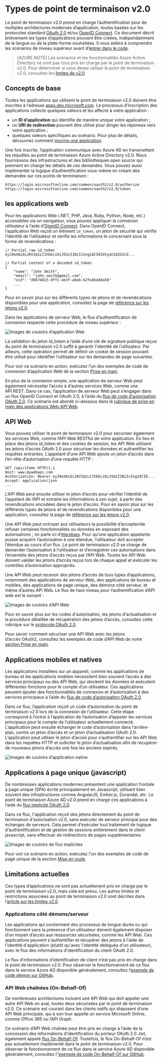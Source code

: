 <properties
	pageTitle="Types du point de terminaison v2.0 | Microsoft Azure"
	description="Les types d’applications et de scénarios pris en charge par le point de terminaison v2.0 Azure AD."
	services="active-directory"
	documentationCenter=""
	authors="dstrockis"
	manager="mbaldwin"
	editor=""/>

<tags
	ms.service="active-directory"
	ms.workload="identity"
	ms.tgt_pltfrm="na"
	ms.devlang="na"
	ms.topic="article"
	ms.date="09/16/2016"
	ms.author="dastrock"/>

# Types de point de terminaison v2.0
Le point de terminaison v2.0 prend en charge l’authentification pour de multiples architectures modernes d’application, toutes basées sur les protocoles standard [OAuth 2.0](active-directory-v2-protocols.md#oauth2-authorization-code-flow) et/ou [OpenID Connect](active-directory-v2-protocols.md#openid-connect-sign-in-flow). Ce document décrit brièvement les types d’applications pouvant être créées, indépendamment de la langue ou de la plate-forme souhaitées. Il vous aidera à comprendre les scénarios de niveau supérieur avant d’[entrer dans le code](active-directory-appmodel-v2-overview.md#getting-started).

> [AZURE.NOTE]
	Les scénarios et les fonctionnalités Azure Active Directory ne sont pas tous pris en charge par le point de terminaison v2.0. Pour déterminer si vous devez utiliser le point de terminaison v2.0, consultez les [limites de v2.0](active-directory-v2-limitations.md).

## Concepts de base
Toutes les applications qui utilisent le point de terminaison v2.0 doivent être inscrites à l’adresse [apps.dev.microsoft.com](https://apps.dev.microsoft.com). Le processus d’inscription des applications collecte quelques valeurs et les affecte à votre application :

- un **ID d’application** qui identifie de manière unique votre application ;
- un **URI de redirection** pouvant être utilisé pour diriger les réponses vers votre application ;
- quelques valeurs spécifiques au scénario. Pour plus de détails, découvrez comment [inscrire une application](active-directory-v2-app-registration.md).

Une fois inscrite, l’application communique avec Azure AD en transmettant les requêtes au point de terminaison Azure Active Directory v2.0. Nous fournissons des infrastructures et des bibliothèques open source qui prennent en charge les détails de ces demandes. Vous pouvez aussi implémenter la logique d’authentification vous-même en créant des demandes sur ces points de terminaison :

```
https://login.microsoftonline.com/common/oauth2/v2.0/authorize
https://login.microsoftonline.com/common/oauth2/v2.0/token
```
<!-- TODO: Need a page for libraries to link to -->

## les applications web
Pour les applications Web (.NET, PHP, Java, Ruby, Python, Node, etc.) accessibles via un navigateur, vous pouvez appliquer la connexion utilisateur à l’aide d’[OpenID Connect](active-directory-v2-protocols.md#openid-connect-sign-in-flow). Dans OpenID Connect, l’application Web reçoit un élément `id_token`, un jeton de sécurité qui vérifie l’identité de l’utilisateur et vérifie les informations le concernant sous la forme de revendications :

```
// Partial raw id_token
eyJ0eXAiOiJKV1QiLCJhbGciOiJSUzI1NiIsIng1dCI6ImtyaU1QZG1Cd...

// Partial content of a decoded id_token
{
	"name": "John Smith",
	"email": "john.smith@gmail.com",
	"oid": "d9674823-dffc-4e3f-a6eb-62fe4bd48a58"
	...
}
```

Pour en savoir plus sur les différents types de jetons et de revendications disponibles pour une application, consultez la page de [référence sur les jetons v2.0](active-directory-v2-tokens.md).

Dans les applications de serveur Web, le flux d’authentification de connexion respecte cette procédure de niveau supérieur :

![Images de couloirs d’application Web](../media/active-directory-v2-flows/convergence_scenarios_webapp.png)

La validation du jeton id\_token à l’aide d’une clé de signature publique reçue du point de terminaison v2.0 suffit à garantir l’identité de l’utilisateur. Par ailleurs, cette opération permet de définir un cookie de session pouvant être utilisé pour identifier l’utilisateur sur les demandes de page suivantes.

Pour voir ce scénario en action, exécutez l’un des exemples de code de connexion d’application Web de la section [Prise en main](active-directory-appmodel-v2-overview.md#getting-started).

En plus de la connexion simple, une application de serveur Web peut également nécessiter l’accès à d’autres services Web, comme une API REST. Dans ce cas, l’application de serveur Web peut s’engager dans un flux OpenID Connect et OAuth 2.0, à l’aide du [flux de code d’autorisation OAuth 2.0](active-directory-v2-protocols.md#oauth2-authorization-code-flow). Ce scénario est abordé ci-dessous dans la [rubrique de prise en main des applications Web-API Web](active-directory-v2-devquickstarts-webapp-webapi-dotnet.md).

## API Web
Vous pouvez utiliser le point de terminaison v2.0 pour sécuriser également les services Web, comme l’API Web RESTful de votre application. En lieu et place des jetons id\_token et des cookies de session, les API Web utilisent les jetons d’accès OAuth 2.0 pour sécuriser les données et authentifier les requêtes entrantes. L’appelant d’une API Web ajoute un jeton d’accès dans l’en-tête d’autorisation d’une requête HTTP :

```
GET /api/items HTTP/1.1
Host: www.mywebapi.com
Authorization: Bearer eyJ0eXAiOiJKV1QiLCJhbGciOiJSUzI1NiIsIng1dCI6...
Accept: application/json
...
```

L’API Web peut ensuite utiliser le jeton d’accès pour vérifier l’identité de l’appelant de l’API et extraire les informations à son sujet, à partir des revendications encodées dans le jeton d’accès. Pour en savoir plus sur les différents types de jetons et de revendications disponibles pour une application, consultez la page de [référence sur les jetons v2.0](active-directory-v2-tokens.md).

Une API Web peut octroyer aux utilisateurs la possibilité d’accepter/de refuser certaines fonctionnalités ou données en exposant des autorisations ; on parle ici d’[étendues](active-directory-v2-scopes.md). Pour qu’une application appelante puisse acquérir l’autorisation à une étendue, l’utilisateur doit accepter l’étendue au cours d’un flux. Le point de terminaison v2.0 se charge de demander l’autorisation à l’utilisateur et d’enregistrer ces autorisations dans l’ensemble des jetons d’accès reçus par l’API Web. Toutes les API Web doivent valider les jetons d’accès reçus lors de chaque appel et exécuter les contrôles d’autorisation appropriés.

Une API Web peut recevoir des jetons d’accès de tous types d’applications, notamment des applications de serveur Web, des applications de bureau et mobiles, des applications de page unique, des démons côté serveur, et même d’autres API Web. Le flux de haut niveau pour l’authentification d’API web est le suivant :

![Images de couloirs d’API Web](../media/active-directory-v2-flows/convergence_scenarios_webapi.png)

Pour en savoir plus sur les codes d'autorisation, les jetons d'actualisation et la procédure détaillée de récupération des jetons d’accès, consultez cette rubrique sur le [protocole OAuth 2.0](active-directory-v2-protocols-oauth-code.md).

Pour savoir comment sécuriser une API Web avec les jetons d’accès OAuth2, consultez les exemples de code d’API Web de notre [section Prise en main](active-directory-appmodel-v2-overview.md#getting-started).


## Applications mobiles et natives
Les applications installées sur un appareil, comme les applications de bureau et les applications mobiles nécessitent bien souvent l’accès à des services principaux ou des API Web, qui stockent les données et exécutent différentes fonctions pour le compte d’un utilisateur. Ces applications peuvent ajouter des fonctionnalités de connexion et d’autorisation à des services principaux à l’aide du [flux de code d’autorisation OAuth 2.0](active-directory-v2-protocols-oauth-code.md).

Dans ce flux, l’application reçoit un code d’autorisation du point de terminaison v2.0 lors de la connexion de l’utilisateur. Cette étape correspond à l’octroi à l’application de l’autorisation d’appeler les services principaux pour le compte de l’utilisateur actuellement connecté. L’application peut ensuite échanger le code d’autorisation dans l’arrière-plan, contre un jeton d’accès et un jeton d’actualisation OAuth 2.0. L’application peut utiliser le jeton d’accès pour s’authentifier sur les API Web dans les requêtes HTTP et solliciter le jeton d’actualisation afin de récupérer de nouveaux jetons d’accès une fois les anciens expirés.

![Images de couloirs d’application native](../media/active-directory-v2-flows/convergence_scenarios_native.png)

## Applications à page unique (javascript)
De nombreuses applications modernes présentent une application frontale à page unique (SPA) écrite principalement en Javascript, utilisant bien souvent des infrastructures comme AngularJS, Ember.js, Durandal, etc. Le point de terminaison Azure AD v2.0 prend en charge ces applications à l’aide du [flux implicite OAuth 2.0](active-directory-v2-protocols-implicit.md).

Dans ce flux, l'application reçoit des jetons directement du point de terminaison d'autorisation v2.0, sans exécuter de serveur principal pour des échanges de serveurs. Cela permet d'exécuter tout traitement de logique d'authentification et de gestion de sessions entièrement dans le client javascript, sans effectuer de redirections de pages supplémentaires.

![Images de couloirs de flux implicites](../media/active-directory-v2-flows/convergence_scenarios_implicit.png)

Pour voir ce scénario en action, exécutez l'un des exemples de code de page unique de la section [Mise en route](active-directory-appmodel-v2-overview.md#getting-started).

## Limitations actuelles
Ces types d’applications ne sont pas actuellement pris en charge par le point de terminaison v2.0, mais cela est prévu. Les autres limites et restrictions associées au point de terminaison v2.0 sont décrites dans l’[article sur les limites v2.0](active-directory-v2-limitations.md).

### Applications côté démons/serveur
Les applications qui contiennent des processus de longue durée ou qui fonctionnent sans la présence d’un utilisateur doivent également disposer d’un moyen d’accès aux ressources sécurisées, comme les API Web. Ces applications peuvent s'authentifier et récupérer des jetons à l'aide de l'identité d'application (plutôt qu'avec l'identité déléguée d'un utilisateur), avec le flux des informations d'identification du client OAuth 2.0.

Le flux d’informations d’identification de client n’est pas pris en charge dans le point de terminaison v2.0. Pour observer le fonctionnement de ce flux dans le service Azure AD disponible généralement, consultez l’[exemple de code démon sur GitHub](https://github.com/AzureADSamples/Daemon-DotNet).

### API Web chaînées (On-Behalf-Of)
De nombreuses architectures incluent une API Web qui doit appeler une autre API Web en aval, toutes deux sécurisées par le point de terminaison v2.0. Ce scénario est courant dans les clients natifs qui disposent d’une API Web principale, qui à son tour appelle un service Microsoft Online, comme Office 365 ou l’API Graph.

Ce scénario d’API Web chaînée peut être pris en charge à l’aide de la concession des informations d’identification du porteur OAuth 2.0 Jwt, également appelé [flux On-Behalf-Of](active-directory-v2-protocols.md#oauth2-on-behalf-of-flow). Toutefois, le flux On-Behalf-Of n’est pas actuellement implémenté dans le point de terminaison v2.0. Pour observer le fonctionnement de ce flux dans le service Azure AD disponible généralement, consultez l’[’exemple de code On-Behalf-Of sur GitHub](https://github.com/AzureADSamples/WebAPI-OnBehalfOf-DotNet).

<!---HONumber=AcomDC_0921_2016-->